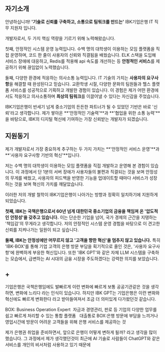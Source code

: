 ## 자기소개

안녕하십니까! **'기술로 신뢰를 구축하고, 소통으로 팀워크를 만드는'** IBK기업은행 IT 직무 지원자 입니다.

개발자로서, 두 가지 핵심 역량을 기르기 위해 노력해왔습니다.

첫째, 안정적인 시스템 운영 능력입니다. 수백 명의 대학생이 이용하는 모임 플랫폼을 직접 운영하며, 코드 한 줄이 사용자의 신뢰와 직결됨을 배웠습니다. ELK 스택을 도입해 서비스 장애에 대응하고, Redis를 적용해 api 속도를 개선하는 등 **안정적인 서비스**를 제공하기 위해 끊임없이 노력했습니다.

둘째, 다양한 환경에 적응하는 의사소통 능력입니다. IT 기술의 가치는 **사용자의 요구사항**을 해결할 때 완성된다고 믿습니다. 교환학생 시절, 다양한 문화의 팀원들과 헬스 플랫폼 서비스를 성공적으로 기획하고 개발한 경험이 있습니다. 이 경험은 제가 어떤 환경에서도 적응하고 의사소통하며 **최상의 팀워크**를 이끌어낼 수 있다는 자신감을 주었습니다.

IBK기업은행이 반세기 넘게 중소기업의 든든한 파트너가 될 수 있었던 기반은 바로 '신뢰'라고 생각합니다. 제가 쌓아온 **'안정적인 기술력'**과 **'협업을 위한 소통 능력'**을 바탕으로, IBK의 디지털 혁신에 기여하는 가장 신뢰받는 개발자가 되겠습니다.



## 지원동기

제가 개발자로서 가장 중요하게 추구하는 두 가지 가치는 **'안정적인 서비스 운영'**과 **'사용자 요구사항 기반의 혁신'**입니다.

저는 수백 명의 대학생이 이용하는 모임 플랫폼을 직접 개발하고 운영해 본 경험이 있습니다. 이 과정에서 단 1분의 서버 장애가 사용자들의 불편과 직결되는 것을 보며 안정성의 무게를 배웠고, 사용자의 피드백을 반영한 기능을 업데이트할 때마다 서비스가 성장하는 것을 보며 혁신의 가치를 깨달았습니다.

이러한 저의 개발 철학이 IBK기업은행이 나아가는 방향과 정확히 일치하기에 지원하게 되었습니다.

**첫째, IBK는 국책은행으로서 60년 넘게 대한민국 중소기업의 금융을 책임져 온 '압도적인 안정성'을 갖추고 있습니다.** 이는 단순한 기업을 넘어, 국가 경제의 근간을 지탱하는 '책임감'의 무게라고 생각합니다. 저의 안정적인 시스템 운영 경험을 바탕으로 이 견고한 신뢰를 지켜나가는 일원이 되고 싶습니다.

**둘째, IBK는 안정성에만 머무르지 않고 '고객을 향한 혁신'을 멈추지 않고 있습니다.** 특히 'IBK-BOX'를 통해 기업 고객의 은행 방문 부담을 획기적으로 줄인 것은, '사용자 요구사항'에 완벽하게 부응한 혁신입니다. 또한 'IBK GPT'와 같은 자체 LLM 시스템을 구축하는 모습에서, 급변하는 AI 시대의 금융 시장을 주도하겠다는 강력한 의지를 보았습니다.

## + 
기업은행은 국책은행임에도 발빠르게 이런 변화에 빠르게 
보통 공공기관같은 것을 생각하면, 변화에 느리다 라는 인식이 있습니다. 하지만 IBK GPT는 기업은행은 이런 변화와 혁신에도 빠르게 변화한다 라고 받아들여져서 조금 더 의미있게 다가왔던것 같습니다.

BOX: Business Operation Expert
 자금과 경영관리, 판로 등 기업의 다양한 업무를 쉽고 빠르게 처리할 수 있는 통합 플랫폼
 
대출통로 BOX:은행 방문에 부담을 느끼거나 영업시간에 방문이 어려운 고객들을 위해 은행 서비스를 제공하는 것


제가 은행권 취업을 준비하면서, 앞으로 은행이 어떻게 변하게 될까? 라고 생각을 많이 했습니다. 그 과정에서 제가 생각했던것이 최근에 AI 기술로 사람들이 ChatGPT와 같은 서비스를 개인의 비서처럼 사용하고 있기 때문에 